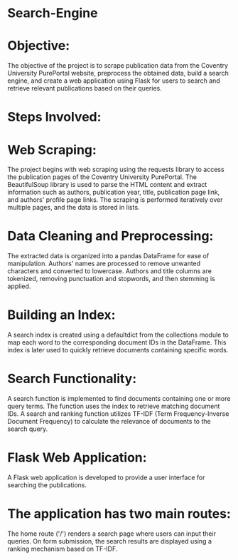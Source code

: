 # Search-Engine
# Objective:
The objective of the project is to scrape publication data from the Coventry University PurePortal website, preprocess the obtained data, build a search engine, and create a web application using Flask for users to search and retrieve relevant publications based on their queries.

# Steps Involved:
# Web Scraping:

The project begins with web scraping using the requests library to access the publication pages of the Coventry University PurePortal.
The BeautifulSoup library is used to parse the HTML content and extract information such as authors, publication year, title, publication page link, and authors' profile page links.
The scraping is performed iteratively over multiple pages, and the data is stored in lists.
# Data Cleaning and Preprocessing:

The extracted data is organized into a pandas DataFrame for ease of manipulation.
Authors' names are processed to remove unwanted characters and converted to lowercase.
Authors and title columns are tokenized, removing punctuation and stopwords, and then stemming is applied.
# Building an Index:

A search index is created using a defaultdict from the collections module to map each word to the corresponding document IDs in the DataFrame.
This index is later used to quickly retrieve documents containing specific words.
# Search Functionality:

A search function is implemented to find documents containing one or more query terms. The function uses the index to retrieve matching document IDs.
A search and ranking function utilizes TF-IDF (Term Frequency-Inverse Document Frequency) to calculate the relevance of documents to the search query.
# Flask Web Application:

A Flask web application is developed to provide a user interface for searching the publications.
# The application has two main routes:
The home route ('/') renders a search page where users can input their queries.
On form submission, the search results are displayed using a ranking mechanism based on TF-IDF.
